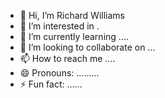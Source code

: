 - 👋 Hi, I’m Richard Williams
- 👀 I’m interested in .
- 🌱 I’m currently learning ....
- 💞️ I’m looking to collaborate on ...
- 📫 How to reach me ....
- 😄 Pronouns: .........
- ⚡ Fun fact: ......

<!---
richardwilliams9/richardwilliams9 is a ✨ special ✨ repository because its `README.md` (this file) appears on your GitHub profile.
You can click the Preview link to take a look at your changes.
--->
